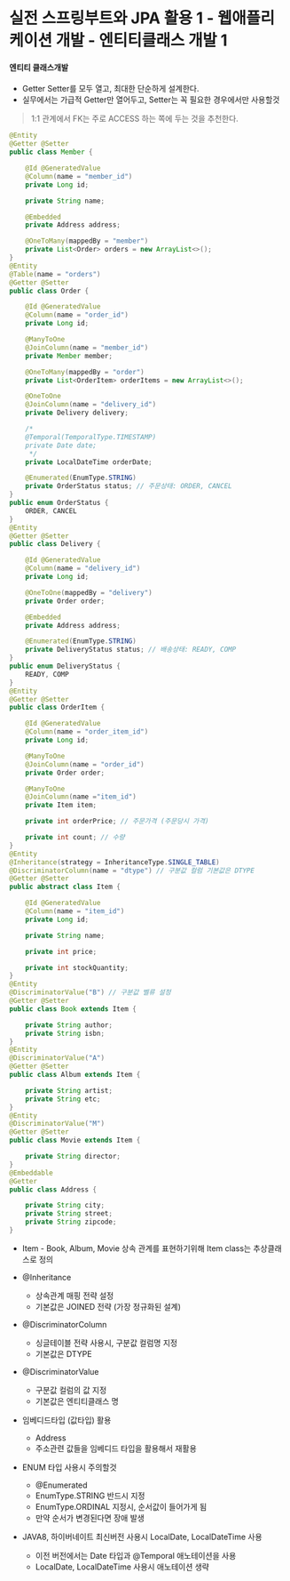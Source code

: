 # 실전 스프링부트와 JPA 활용 1 - 웹애플리케이션 개발 - 엔티티클래스 개발 1

#### 엔티티 클래스개발 
- Getter Setter를 모두 열고, 최대한 단순하게 설계한다.
- 실무에서는 가급적 Getter만 열어두고, Setter는 꼭 필요한 경우에서만 사용할것

> 1:1 관계에서 FK는 주로 ACCESS 하는 쪽에 두는 것을 추천한다.


```java
@Entity
@Getter @Setter
public class Member {

    @Id @GeneratedValue
    @Column(name = "member_id")
    private Long id;

    private String name;

    @Embedded
    private Address address;

    @OneToMany(mappedBy = "member")
    private List<Order> orders = new ArrayList<>();
}
@Entity
@Table(name = "orders")
@Getter @Setter
public class Order {

    @Id @GeneratedValue
    @Column(name = "order_id")
    private Long id;

    @ManyToOne
    @JoinColumn(name = "member_id")
    private Member member;

    @OneToMany(mappedBy = "order")
    private List<OrderItem> orderItems = new ArrayList<>();

    @OneToOne
    @JoinColumn(name = "delivery_id")
    private Delivery delivery;

    /*
    @Temporal(TemporalType.TIMESTAMP)
    private Date date;
     */
    private LocalDateTime orderDate;

    @Enumerated(EnumType.STRING)
    private OrderStatus status; // 주문상태: ORDER, CANCEL
}
public enum OrderStatus {
    ORDER, CANCEL
}
@Entity
@Getter @Setter
public class Delivery {

    @Id @GeneratedValue
    @Column(name = "delivery_id")
    private Long id;

    @OneToOne(mappedBy = "delivery")
    private Order order;

    @Embedded
    private Address address;

    @Enumerated(EnumType.STRING)
    private DeliveryStatus status; // 배송상태: READY, COMP
}
public enum DeliveryStatus {
    READY, COMP
}
@Entity
@Getter @Setter
public class OrderItem {

    @Id @GeneratedValue
    @Column(name = "order_item_id")
    private Long id;

    @ManyToOne
    @JoinColumn(name = "order_id")
    private Order order;

    @ManyToOne
    @JoinColumn(name ="item_id")
    private Item item;

    private int orderPrice; // 주문가격 (주문당시 가격)

    private int count; // 수량
}
@Entity
@Inheritance(strategy = InheritanceType.SINGLE_TABLE)
@DiscriminatorColumn(name = "dtype") // 구분값 컬럼 기본값은 DTYPE
@Getter @Setter
public abstract class Item {

    @Id @GeneratedValue
    @Column(name = "item_id")
    private Long id;

    private String name;

    private int price;

    private int stockQuantity;
}
@Entity
@DiscriminatorValue("B") // 구분값 벨류 설정
@Getter @Setter
public class Book extends Item {

    private String author;
    private String isbn;
}
@Entity
@DiscriminatorValue("A")
@Getter @Setter
public class Album extends Item {

    private String artist;
    private String etc;
}
@Entity
@DiscriminatorValue("M")
@Getter @Setter
public class Movie extends Item {

    private String director;
}
@Embeddable
@Getter
public class Address {

    private String city;
    private String street;
    private String zipcode;
}
```

- Item - Book, Album, Movie 상속 관계를 표현하기위해 Item class는 추상클래스로 정의
- @Inheritance
    - 상속관계 매핑 전략 설정
    - 기본값은 JOINED 전략 (가장 정규화된 설계)
- @DiscriminatorColumn
    - 싱글테이블 전략 사용시, 구분값 컬럼명 지정
    - 기본값은 DTYPE
- @DiscriminatorValue
    - 구분값 컬럼의 값 지정
    - 기본값은 엔티티클래스 명

- 임베디드타입 (값타입) 활용
    - Address
    - 주소관련 값들을 임베디드 타입을 활용해서 재활용

- ENUM 타입 사용시 주의할것
    - @Enumerated
    - EnumType.STRING 반드시 지정
    - EnumType.ORDINAL 지정시, 순서값이 들어가게 됨
    - 만약 순서가 변경된다면 장애 발생

- JAVA8, 하이버네이트 최신버전 사용시 LocalDate, LocalDateTime 사용
    - 이전 버전에서는 Date 타입과 @Temporal 애노테이션을 사용
    - LocalDate, LocalDateTime 사용시 애노테이션 생략
